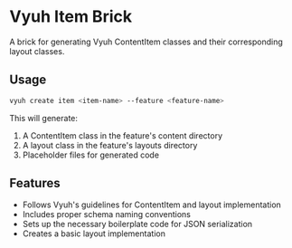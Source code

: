 # Vyuh Item Brick

A brick for generating Vyuh ContentItem classes and their corresponding layout classes.

## Usage

```bash
vyuh create item <item-name> --feature <feature-name>
```

This will generate:
1. A ContentItem class in the feature's content directory
2. A layout class in the feature's layouts directory
3. Placeholder files for generated code

## Features

- Follows Vyuh's guidelines for ContentItem and layout implementation
- Includes proper schema naming conventions
- Sets up the necessary boilerplate code for JSON serialization
- Creates a basic layout implementation
